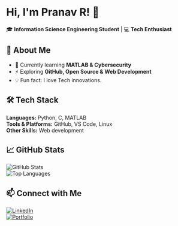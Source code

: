 # Hi, I'm Pranav R! 👋  

🎓 **Information Science Engineering Student** | 💻 **Tech Enthusiast**    

## 🚀 About Me  
- 🌱 Currently learning **MATLAB & Cybersecurity**  
- ⚡ Exploring **GitHub, Open Source & Web Development**    
- 💡 Fun fact: I love Tech innovations.

## 🛠️ Tech Stack  
**Languages:** Python, C, MATLAB  
**Tools & Platforms:** GitHub, VS Code, Linux  
**Other Skills:** Web development

## 📈 GitHub Stats  
![GitHub Stats](https://github-readme-stats.vercel.app/api?username=pranavr06&show_icons=true&theme=radical)  
![Top Languages](https://github-readme-stats.vercel.app/api/top-langs/?username=pranavr06&layout=compact&theme=radical)  

## 📫 Connect with Me  
[![LinkedIn](https://img.shields.io/badge/LinkedIn-0077B5?style=for-the-badge&logo=linkedin&logoColor=white)](your-linkedin-profile)  
[![Portfolio](https://img.shields.io/badge/Portfolio-000000?style=for-the-badge&logo=github&logoColor=white)](your-portfolio-link)  
